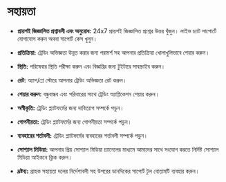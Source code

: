# **সহায়তা**

- **প্রায়শই জিজ্ঞাসিত প্রশ্নাবলী এবং অনুরোধ:** 24x7 প্রায়শই জিজ্ঞাসিত প্রশ্নের উত্তর খুঁজুন। লাইভ চ্যাট সাপোর্টে যোগাযোগ করুন অথবা সাপোর্ট কেস খুলুন।
- **প্রতিক্রিয়া:** ট্রেডিং অভিজ্ঞতা উন্নত করার জন্য পরামর্শ সহ আপনার প্রতিক্রিয়া খোলাখুলিভাবে শেয়ার করুন।
- **স্থিতি:** পরিষেবার স্থিতি পরীক্ষা করুন এবং বিজ্ঞপ্তির জন্য টুইটারে সাবস্ক্রাইব করুন।
- **রেট:** অ্যাপ/প্লে স্টোরে আপনার ট্রেডিং অভিজ্ঞতা রেট করুন।
- **শেয়ার করুন:** বন্ধুবান্ধব এবং পরিবারের সাথে ট্রেডিং অ্যাপ্লিকেশন শেয়ার করুন।
- **অস্বীকৃতি:** ট্রেডিং প্ল্যাটফর্মের জন্য দাবিত্যাগ সম্পর্কে পড়ুন।
- **গোপনীয়তা:** ট্রেডিং প্ল্যাটফর্মের জন্য গোপনীয়তা সম্পর্কে পড়ুন।
- **ব্যবহারের শর্তাবলী:** ট্রেডিং প্ল্যাটফর্মের ব্যবহারের শর্তাবলী সম্পর্কে পড়ুন।
- **সোশ্যাল মিডিয়া:** আপনার প্রিয় সোশ্যাল মিডিয়া চ্যানেলের মাধ্যমে আমাদের সাথে সংযোগ করতে নির্দিষ্ট সোশ্যাল মিডিয়া আইকনে ক্লিক করুন।

- **দ্রষ্টব্য:** গ্রাহক সহায়তা দলের নির্দেশাবলী সহ উপরের ডানদিকের সাপোর্ট টুল বোতামটি ব্যবহার করুন।

